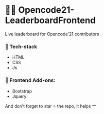 # 🐱‍💻 Opencode21-LeaderboardFrontend
Live leaderboard for Opencode'21 contributors

### 🎈 Tech-stack 
 - HTML
 - CSS
 - Js

### 🎫 Frontend Add-ons:
 - Bootstrap
 - Jquery

And don't forget to star ⭐ the repo, it helps ^^
